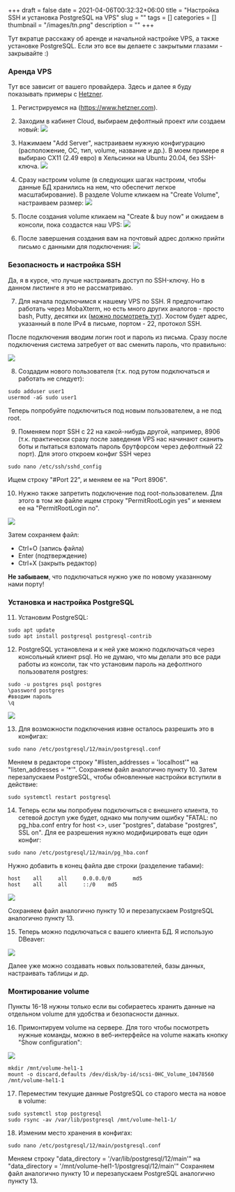 +++ 
draft = false
date = 2021-04-06T00:32:32+06:00
title = "Настройка SSH и установка PostgreSQL на VPS"
slug = "" 
tags = []
categories = []
thumbnail = "/images/tn.png"
description = ""
+++

Тут вкратце расскажу об аренде и начальной настройке VPS, а также установке PostgreSQL. Если это все вы делаете с закрытыми глазами - закрывайте :)

### Аренда VPS
Тут все зависит от вашего провайдера. Здесь и далее я буду показывать примеры с [Hetzner](https://www.hetzner.com/).
1. Регистрируемся на (https://www.hetzner.com).

2. Заходим в кабинет Cloud, выбираем дефолтный проект или создаем новый:
![](/images/posts/setup-ssh-postgresql/01projects.jpg)

3. Нажимаем "Add Server", настраиваем нужную конфигурацию (расположение, ОС, тип, volume, название и др.).
В моем примере я выбираю CX11 (2.49 евро) в Хельсинки на Ubuntu 20.04, без SSH-ключа. 
![](/images/posts/setup-ssh-postgresql/02buy.jpg)

4. Сразу настроим volume (в следующих шагах настроим, чтобы данные БД хранились на нем, что обеспечит легкое масштабирование). В разделе Volume кликаем на "Create Volume", настраиваем размер:
![](/images/posts/setup-ssh-postgresql/03buyvolume.jpg)

5. После создания volume кликаем на "Create & buy now" и ожидаем в консоли, пока создастся наш VPS:
 ![](/images/posts/setup-ssh-postgresql/04created.jpg)

6. После завершения создания вам на почтовый адрес должно прийти письмо с данными для подключения:
 ![](/images/posts/setup-ssh-postgresql/05mail.jpg)

### Безопасность и настройка SSH
Да, я в курсе, что лучше настраивать доступ по SSH-ключу. Но в данном листинге я это не рассматриваю.

7. Для начала подключимся к нашему VPS по SSH. Я предпочитаю работать через MobaXterm, но есть много других аналогов - просто bash, Putty, десятки их ([можно посмотреть тут](https://ruprogi.ru/software/mobaxterm)). Хостом будет адрес, указанный в поле IPv4 в письме, портом - 22, протокол SSH.

После подключения вводим логин root и пароль из письма. Сразу после подключения система затребует от вас сменить пароль, что правильно:

 ![](/images/posts/setup-ssh-postgresql/06connect.jpg)

 8. Создадим нового пользователя (т.к. под рутом подключаться и работать не следует):
 ```
 sudo adduser user1
 usermod -aG sudo user1
 ```
 Теперь попробуйте подключиться под новым пользователем, а не под root.

 9. Поменяем порт SSH с 22 на какой-нибудь другой, например, 8906 (т.к. практически сразу после заведения VPS нас начинают сканить боты и пытаться взломать пароль брутфорсом через дефолтный 22 порт). Для этого откроем конфиг SSH через 
 ```
sudo nano /etc/ssh/sshd_config
 ```
Ищем строку "#Port 22", и меняем ее на "Port 8906". 

10. Нужно также запретить подключение под root-пользователем. Для этого в том же файле ищем строку "PermitRootLogin yes" и меняем ее на "PermitRootLogin no".

 ![](/images/posts/setup-ssh-postgresql/07ssh.jpg)

Затем сохраняем файл:   
* Ctrl+O (запись файла)  
* Enter (подтверждение)  
* Ctrl+X (закрыть редактор)

**Не забываем**, что подключаться нужно уже по новому указанному нами порту!

### Установка и настройка PostgreSQL
11. Установим PostgreSQL:
```
sudo apt update
sudo apt install postgresql postgresql-contrib
```

12. PostgreSQL установлена и к ней уже можно подключаться через консольный клиент psql. Но не думаю, что мы делали это все ради работы из консоли, так что установим пароль на дефолтного пользователя postgres:

```
sudo -u postgres psql postgres
\password postgres
#вводим пароль
\q
```
![](/images/posts/setup-ssh-postgresql/08psql.jpg)

13. Для возможности подключения извне осталось разрешить это в конфигах:

```
sudo nano /etc/postgresql/12/main/postgresql.conf
```

Меняем в редакторе строку "#listen_addresses = 'localhost'" на "listen_addresses = '*'". Сохраняем файл аналогично пункту 10.
Затем перезапускаем PostgreSQL, чтобы обновленные настройки вступили в действие:

```
sudo systemctl restart postgresql
```

14. Теперь если мы попробуем подключиться с внешнего клиента, то сетевой доступ уже будет, однако мы получим ошибку "FATAL: no pg_hba.conf entry for host <>, user "postgres", database "postgres", SSL on".
Для ее разрешения нужно модифицировать еще один конфиг:

```
sudo nano /etc/postgresql/12/main/pg_hba.conf
```
Нужно добавить в конец файла две строки (разделение табами):

```
host    all     all     0.0.0.0/0       md5
host    all     all     ::/0    md5
```
![](/images/posts/setup-ssh-postgresql/09psql.jpg)

Сохраняем файл аналогично пункту 10 и перезапускаем PostgreSQL аналогично пункту 13.


15. Теперь можно подключаться с вашего клиента БД. Я использую DBeaver:

![](/images/posts/setup-ssh-postgresql/10connect_db.jpg)

Далее уже можно создавать новых пользователей, базы данных, настраивать таблицы и др.

### Монтирование volume
Пункты 16-18 нужны только если вы собираетесь хранить данные на отдельном volume для удобства и безопасности данных.

16. Примонтируем volume на сервере. Для того чтобы посмотреть нужные команды, можно в веб-интерфейсе на volume нажать кнопку "Show configuration":

![](/images/posts/setup-ssh-postgresql/11mnt.jpg)

```
mkdir /mnt/volume-hel1-1
mount -o discard,defaults /dev/disk/by-id/scsi-0HC_Volume_10478560 /mnt/volume-hel1-1
```

17. Переместим текущие данные PostgreSQL со старого места на новое в volume:
```
sudo systemctl stop postgresql
sudo rsync -av /var/lib/postgresql /mnt/volume-hel1-1/
```

18. Изменим место хранения в конфигах:
```
sudo nano /etc/postgresql/12/main/postgresql.conf
```

Меняем строку "data_directory = '/var/lib/postgresql/12/main'" на "data_directory = '/mnt/volume-hel1-1/postgresql/12/main'"
Сохраняем файл аналогично пункту 10 и перезапускаем PostgreSQL аналогично пункту 13.

